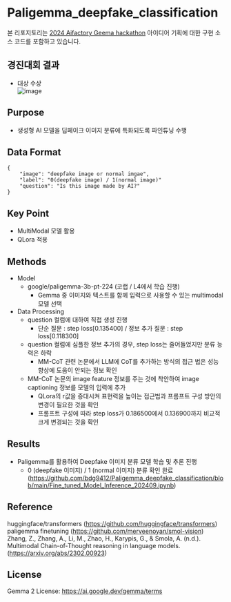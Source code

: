 # Paligemma_deepfake_classification
본 리포지토리는 [2024 Aifactory Geema hackathon](https://aifactory.space/task/2733/overview) 아이디어 기획에 대한 구현 소스 코드를 포함하고 있습니다.

## 경진대회 결과
- 대상 수상  
![image](https://github.com/user-attachments/assets/91bbaeac-75c2-4fa5-bd94-031ed78e6a5a)

## Purpose  
- 생성형 AI 모델을 딥페이크 이미지 분류에 특화되도록 파인튜닝 수행  

## Data Format
```
{
    "image": "deepfake image or normal imgae",
    "label": "0(deepfake image) / 1(normal image)"
    "question": "Is this image made by AI?"
}
```
## Key Point
- MultiModal 모델 활용
- QLora 적용

## Methods
- Model
    - google/paligemma-3b-pt-224 (코랩 / L4에서 학습 진행)   
        - Gemma 중 이미지와 텍스트를 함께 입력으로 사용할 수 있는 multimodal 모델 선택  
- Data Processing
    - question 컬럼에 대하여 직접 생성 진행
      - 단순 질문 : step loss[0.135400] / 정보 추가 질문 : step loss[0.118300] 
    - question 컬럼에 심플한 정보 추가의 경우, step loss는 줄어들었지만 분류 능력은 하락  
      - MM-CoT 관련 논문에서 LLM에 CoT를 추가하는 방식의 접근 법은 성능 향상에 도움이 안되는 정보 확인  
    - MM-CoT 논문의 image feature 정보를 주는 것에 착안하여 image captioning 정보를 모델의 입력에 추가  
      - QLora의 r값을 증대시켜 표현력을 높이는 접근법과 프롬프트 구성 방안의 변경이 필요한 것을 확인  
      - 프롬프트 구성에 따라 step loss가 0.186500에서 0.136900까지 비교적 크게 변경되는 것을 확인

## Results  
- Paligemma를 활용하여 Deepfake 이미지 분류 모델 학습 및 추론 진행  
  - 0 (deepfake 이미지) / 1 (normal 이미지) 분류 확인 완료 (https://github.com/bdg9412/Paligemma_deepfake_classification/blob/main/Fine_tuned_Model_Inference_202409.ipynb)
     
## Reference
huggingface/transformers (https://github.com/huggingface/transformers)  
paligemma finetuning (https://github.com/merveenoyan/smol-vision)   
Zhang, Z., Zhang, A., Li, M., Zhao, H., Karypis, G., & Smola, A. (n.d.). Multimodal Chain-of-Thought reasoning in language models. (https://arxiv.org/abs/2302.00923)  

## License  
Gemma 2 License: https://ai.google.dev/gemma/terms  

